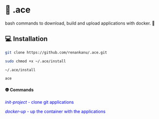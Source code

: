 # :tophat: .ace
bash commands to download, build and upload applications with docker. :wrench:

## :computer: Installation

```bash
git clone https://github.com/renankanu/.ace.git
```

```bash
sudo chmod +x ~/.ace/install
```

```bash
~/.ace/install
```

```bash
ace
```

#### :alien: Commands
<span style="color:blue">*init-project* - clone git applications</span>

<span style="color:blue">*docker-up* - up the container with the applications</span>